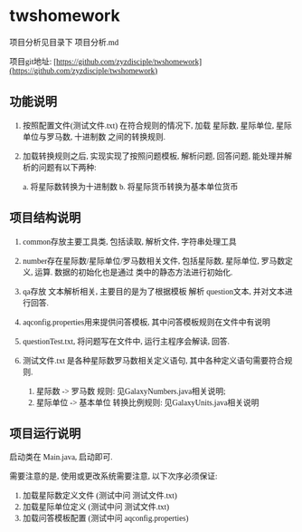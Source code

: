 # twshomework

<font face="微软雅黑">

项目分析见目录下 项目分析.md

项目git地址: [https://github.com/zyzdisciple/twshomework](https://github.com/zyzdisciple/twshomework)

## 功能说明

1. 按照配置文件(测试文件.txt) 在符合规则的情况下, 加载 星际数, 星际单位, 星际单位与罗马数, 十进制数 之间的转换规则.

2. 加载转换规则之后, 实现实现了按照问题模板, 解析问题, 回答问题, 能处理并解析的问题有以下两种:

    a. 将星际数转换为十进制数
    b. 将星际货币转换为基本单位货币

## 项目结构说明

1. common存放主要工具类, 包括读取, 解析文件, 字符串处理工具

2. number存在星际数/星际单位/罗马数相关文件, 包括星际数, 星际单位, 罗马数定义, 运算. 数据的初始化也是通过 类中的静态方法进行初始化.

3. qa存放 文本解析相关, 主要目的是为了根据模板 解析 question文本, 并对文本进行回答.

4. aqconfig.properties用来提供问答模板, 其中问答模板规则在文件中有说明

5. questionTest.txt, 将问题写在文件中, 运行主程序会解读, 回答.

6. 测试文件.txt 是各种星际数罗马数相关定义语句, 其中各种定义语句需要符合规则.
   1. 星际数 -> 罗马数 规则: 见GalaxyNumbers.java相关说明;
   2. 星际单位 -> 基本单位 转换比例规则: 见GalaxyUnits.java相关说明

## 项目运行说明

启动类在 Main.java, 启动即可.

需要注意的是, 使用或更改系统需要注意, 以下次序必须保证:

1. 加载星际数定义文件 (测试中问 测试文件.txt)
2. 加载星际单位定义 (测试中问 测试文件.txt)
3. 加载问答模板配置 (测试中问 aqconfig.properties)

</font>